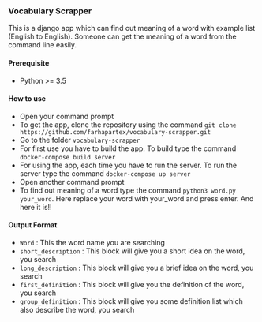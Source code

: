 ### Vocabulary Scrapper
This is a  django app which can find out meaning of a word with example list (English to English). Someone can get the meaning of a word from the command line easily. 

#### Prerequisite
* Python >= 3.5

#### How to use

* Open your command prompt
* To get the app, clone the repository using the command `git clone https://github.com/farhapartex/vocabulary-scrapper.git`
* Go to the folder `vocabulary-scrapper`
* For first use you have to build the app. To build type the command `docker-compose build server`
* For using the app, each time you have to run the server. To run the server type the command `docker-compose up server`
* Open another command prompt
* To find out meaning of a word type the command `python3 word.py your_word`. Here replace your word with your_word and press enter. And here it is!!

#### Output Format

* `Word` : This the word name you are searching
* `short_description` : This block will give you a short idea on the word, you search
* `long_description` : This block will give you a brief idea on the word, you search
* `first_definition` : This block will give you the definition of the word, you search
* `group_definition` : This block will give you some definition list which also describe the word, you search